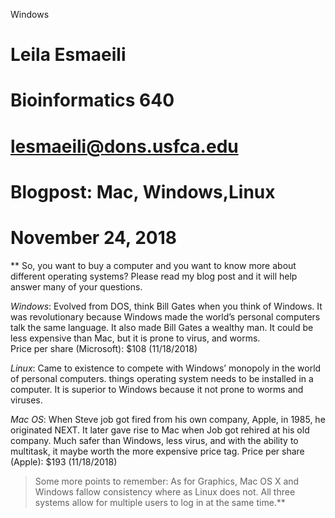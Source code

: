 Windows

# Leila Esmaeili
# Bioinformatics 640
# lesmaeili@dons.usfca.edu
# Blogpost: Mac, Windows,Linux
# November 24, 2018

** So, you want to buy a computer and you want to know more about
different operating systems? Please read my blog post and it will help answer many of your questions.

*Windows*:  Evolved from DOS, think Bill Gates when you think of Windows.  It was revolutionary because Windows made the world’s personal computers talk the same language.  It also made Bill Gates a wealthy man.  It could be less expensive than Mac, but it is prone to virus, and worms.  
Price per share (Microsoft): $108 (11/18/2018)

*Linux*:   Came to existence to compete with Windows’ monopoly in the world of personal computers. things operating system needs to be installed in a computer.  It is superior to Windows because it not prone to worms and viruses.

*Mac OS*: When Steve job got fired from his own company, Apple, in 1985, he originated NEXT.  It later gave rise to Mac when Job got rehired at his old company.  Much safer than Windows, less virus, and with the  ability to multitask, it  maybe worth the more expensive price tag.
Price per share (Apple): $193 (11/18/2018)

>Some more points to remember:  As for Graphics,  Mac OS X and Windows fallow consistency where as Linux does not.  All three systems allow for multiple users to log in at the same time.**
